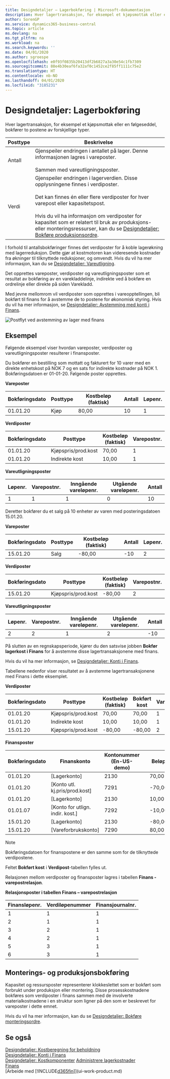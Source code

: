 ```yaml
---
title: Designdetaljer – Lagerbokføring | Microsoft-dokumentasjon
description: Hver lagertransaksjon, for eksempel et kjøpsmottak eller en følgeseddel, bokfører to postene av forskjellige typer.
author: SorenGP
ms.service: dynamics365-business-central
ms.topic: article
ms.devlang: na
ms.tgt_pltfrm: na
ms.workload: na
ms.search.keywords: ''
ms.date: 04/01/2020
ms.author: sgroespe
ms.openlocfilehash: e0f93f0835b20413df2b6827a3a30e54c1fb7309
ms.sourcegitcommit: 88e4b30eaf6fa32af0c1452ce2f85ff1111c75e2
ms.translationtype: HT
ms.contentlocale: nb-NO
ms.lasthandoff: 04/01/2020
ms.locfileid: "3185231"
---
```

# <a name="design-details-inventory-posting"></a>Designdetaljer: Lagerbokføring
Hver lagertransaksjon, for eksempel et kjøpsmottak eller en følgeseddel, bokfører to postene av forskjellige typer.  

|Posttype|Beskrivelse|  
|----------------|---------------------------------------|  
|Antall|Gjenspeiler endringen i antallet på lager. Denne informasjonen lagres i vareposter.<br /><br /> Sammen med vareutligningsposter.|  
|Verdi|Gjenspeiler endringen i lagerverdien. Disse opplysningene finnes i verdiposter.<br /><br /> Det kan finnes én eller flere verdiposter for hver varepost eller kapasitetspost.<br /><br /> Hvis du vil ha informasjon om verdiposter for kapasitet som er relatert til bruk av produksjons- eller monteringsressurser, kan du se [Designdetaljer: Bokføre produksjonsordre](design-details-production-order-posting.md).|  

 I forhold til antallsbokføringer finnes det verdiposter for å koble lagerøkning med lagerreduksjon. Dette gjør at kostmotoren kan videresende kostnader fra økninger til tilknyttede reduksjoner, og omvendt. Hvis du vil ha mer informasjon, kan du se [Designdetaljer: Vareutligning](design-details-item-application.md).  

 Det opprettes vareposter, verdiposter og vareutligningsposter som et resultat av bokføring av en varekladdelinje, indirekte ved å bokføre en ordrelinje eller direkte på siden Varekladd.  

 Med jevne mellomrom vil verdiposter som opprettes i vareopptellingen, bli bokført til finans for å avstemme de to postene for økonomisk styring. Hvis du vil ha mer informasjon, se [Designdetaljer: Avstemming med konti i Finans](design-details-reconciliation-with-the-general-ledger.md).  

 ![Postflyt ved avstemming av lager med finans](media/design_details_inventory_costing_1_entry_flow.png "Postflyt ved avstemming av lager med finans")  

## <a name="example"></a>Eksempel  
 Følgende eksempel viser hvordan vareposter, verdiposter og vareutligningsposter resulterer i finansposter.  

 Du bokfører en bestilling som mottatt og fakturert for 10 varer med en direkte enhetskost på NOK 7 og en sats for indirekte kostnader på NOK 1. Bokføringsdatoen er 01-01-20. Følgende poster opprettes.  

 **Vareposter**  

|Bokføringsdato|Posttype|Kostbeløp (faktisk)|Antall|Løpenr.|  
|------------------|----------------|----------------------------|--------------|---------------|  
|01.01.20|Kjøp|80,00|10|1|  

 **Verdiposter**  

|Bokføringsdato|Posttype|Kostbeløp (faktisk)|Varepostnr.|Løpenr.|  
|------------------|----------------|----------------------------|---------------------------|---------------|  
|01.01.20|Kjøpspris/prod.kost|70,00|1|1|  
|01.01.20|Indirekte kost|10,00|1|2|  

 **Vareutligningsposter**  

|Løpenr.|Varepostnr.|Inngående vareløpenr.|Utgående vareløpenr.|Antall|  
|---------------|---------------------------|----------------------------|-----------------------------|--------------|  
|1|1|1|0|10|  

 Deretter bokfører du et salg på 10 enheter av varen med posteringsdatoen 15.01.20.  

 **Vareposter**  

|Bokføringsdato|Posttype|Kostbeløp (faktisk)||Antall|Løpenr.|  
|------------------|----------------|----------------------------|-|--------------|---------------|  
|15.01.20|Salg|-80,00||-10|2|  

 **Verdiposter**  

|Bokføringsdato|Posttype|Kostbeløp (faktisk)|Varepostnr.|Løpenr.|  
|------------------|----------------|----------------------------|---------------------------|---------------|  
|15.01.20|Kjøpspris/prod.kost|-80,00|2|3|  

 **Vareutligningsposter**  

|Løpenr.|Varepostnr.|Inngående vareløpenr.|Utgående vareløpenr.|Antall|  
|---------------|---------------------------|----------------------------|-----------------------------|--------------|  
|2|2|1|2|-10|  

 På slutten av en regnskapsperiode, kjører du den satsvise jobben **Bokfør lagerkost i Finans** for å avstemme disse lagertransaksjonene med finans.  

 Hvis du vil ha mer informasjon, se [Designdetaljer: Konti i Finans](design-details-accounts-in-the-general-ledger.md).  

 Tabellene nedenfor viser resultatet av å avstemme lagertransaksjonene med Finans i dette eksemplet.  

 **Verdiposter**  

|Bokføringsdato|Posttype|Kostbeløp (faktisk)|Bokført kost|Varepostnr.|Løpenr.|  
|------------------|----------------|----------------------------|-------------------------|---------------------------|---------------|  
|01.01.20|Kjøpspris/prod.kost|70,00|70,00|1|1|  
|01.01.20|Indirekte kost|10,00|10,00|1|2|  
|15.01.20|Kjøpspris/prod.kost|-80,00|-80,00|2|3|  

 **Finansposter**  

|Bokføringsdato|Finanskonto|Kontonummer (En-US-demo)||Beløp|Løpenr.|  
|------------------|------------------|---------------------------------|-|------------|---------------|  
|01.01.20|[Lagerkonto]|2130||70,00|1|  
|01.01.20|[Konto utl. kj.pris/prod.kost]|7291||-70,00|2|  
|01.01.20|[Lagerkonto]|2130||10,00|3|  
|01.01.07|[Konto for utlign. indir. kost.]|7292||-10,00|4|  
|15.01.20|[Lagerkonto]|2130||-80,00|5|  
|15.01.20|[Vareforbrukskonto]|7290||80,00|6|  

> [!NOTE]  
>  Bokføringsdatoen for finanspostene er den samme som for de tilknyttede verdipostene.  
>   
>  Feltet **Bokført kost** i **Verdipost**-tabellen fylles ut.  

 Relasjonen mellom verdiposter og finansposter lagres i tabellen **Finans - varepostrelasjon**.  

 **Relasjonsposter i tabellen Finans – varepostrelasjon**  

|Finansløpenr.|Verdiløpenummer|Finansjournalnr.|  
|--------------------|---------------------|-----------------------|  
|1|1|1|  
|2|1|1|  
|3|2|1|  
|4|2|1|  
|5|3|1|  
|6|3|1|  

## <a name="assembly-and-production-posting"></a>Monterings- og produksjonsbokføring  
Kapasitet og ressursposter representerer klokkeslettet som er bokført som forbrukt under produksjon eller montering. Disse prosesskostnadene bokføres som verdiposter i finans sammen med de involverte materialkostnadene i en struktur som ligner på den som er beskrevet for vareposter i dette emnet.  

Hvis du vil ha mer informasjon, kan du se [Designdetaljer: Bokføre monteringsordre](design-details-assembly-order-posting.md).  

## <a name="see-also"></a>Se også  
 [Designdetaljer: Kostberegning for beholdning](design-details-inventory-costing.md)   
 [Designdetaljer: Konti i Finans](design-details-accounts-in-the-general-ledger.md)   
 [Designdetaljer: Kostkomponenter](design-details-cost-components.md) [Administrere lagerkostnader](finance-manage-inventory-costs.md)  
 [Finans](finance.md)  
 [Arbeide med [!INCLUDE[d365fin](includes/d365fin_md.md)]](ui-work-product.md)
